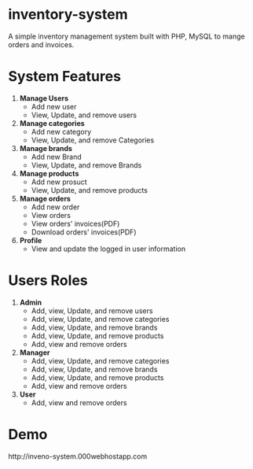 # inventory-system
A simple inventory management system built with PHP, MySQL to mange orders and invoices.
# System Features
<ol>
  <li>
    <strong>Manage Users</strong>
      <ul>
          <li>Add new user</li>
          <li>View, Update, and remove users</li>
      </ul>
 </li>
  <li>
    <strong>Manage categories</strong>
      <ul>
          <li>Add new category</li>
          <li>View, Update, and remove Categories</li>
      </ul>
 </li>
  <li>
    <strong>Manage brands</strong>
      <ul>
          <li>Add new Brand</li>
          <li>View, Update, and remove Brands</li>
      </ul>
 </li>
  <li>
    <strong>Manage products</strong>
      <ul>
          <li>Add new prosuct</li>
          <li>View, Update, and remove products</li>
      </ul>
 </li>
  <li>
    <strong>Manage orders</strong>
      <ul>
          <li>Add new order</li>
          <li>View orders</li>
          <li>View orders' invoices(PDF)</li>
          <li>Download orders' invoices(PDF)</li>
      </ul>
 </li>
  <li>
    <strong>Profile</strong>
      <ul>
          <li>View and update the logged in user information</li>
      </ul>
 </li>
</ol>

# Users Roles
<ol>
  <li>
    <strong>Admin</strong>
      <ul>
          <li>Add, view, Update, and remove users</li>
          <li>Add, view, Update, and remove categories</li>
          <li>Add, view, Update, and remove brands</li>
          <li>Add, view, Update, and remove products</li>
          <li>Add, view and remove orders</li>
      </ul>
 </li>
  <li>
    <strong>Manager</strong>
      <ul>
          <li>Add, view, Update, and remove categories</li>
          <li>Add, view, Update, and remove brands</li>
          <li>Add, view, Update, and remove products</li>
          <li>Add, view and remove orders</li>
      </ul>
 </li>
  <li>
    <strong>User</strong>
      <ul>
          <li>Add, view and remove orders</li>
      </ul>
 </li>
</ol>

# Demo

<p>http://inveno-system.000webhostapp.com</p>
